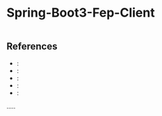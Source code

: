 Spring-Boot3-Fep-Client
=======================

```
```



References
----------
- []( ""):
- []( ""):
- []( ""):
- []( ""):
- []( ""):



.....

